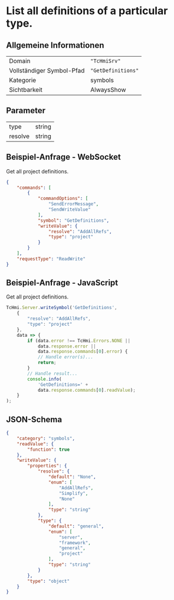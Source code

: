 # List all definitions of a particular type.

## Allgemeine Informationen

|  |  |
| - | - |
| Domain | `"TcHmiSrv"` |
| Vollständiger Symbol-Pfad | `"GetDefinitions"` |
| Kategorie | symbols |
| Sichtbarkeit | AlwaysShow |

## Parameter

|  |  |
| - | - |
| type | string |
| resolve | string |

## Beispiel-Anfrage - WebSocket

Get all project definitions.
```json
{
    "commands": [
        {
            "commandOptions": [
                "SendErrorMessage",
                "SendWriteValue"
            ],
            "symbol": "GetDefinitions",
            "writeValue": {
                "resolve": "AddAllRefs",
                "type": "project"
            }
        }
    ],
    "requestType": "ReadWrite"
}
```

## Beispiel-Anfrage - JavaScript

Get all project definitions.
```javascript
TcHmi.Server.writeSymbol('GetDefinitions',
    {
        "resolve": "AddAllRefs",
        "type": "project"
    },
    data => {
        if (data.error !== TcHmi.Errors.NONE ||
            data.response.error ||
            data.response.commands[0].error) {
            // Handle error(s)...
            return;
        }
        // Handle result...
        console.info(
            'GetDefinitions=' +
            data.response.commands[0].readValue);
    }
);
```

## JSON-Schema

```json
{
    "category": "symbols",
    "readValue": {
        "function": true
    },
    "writeValue": {
        "properties": {
            "resolve": {
                "default": "None",
                "enum": [
                    "AddAllRefs",
                    "Simplify",
                    "None"
                ],
                "type": "string"
            },
            "type": {
                "default": "general",
                "enum": [
                    "server",
                    "framework",
                    "general",
                    "project"
                ],
                "type": "string"
            }
        },
        "type": "object"
    }
}
```
